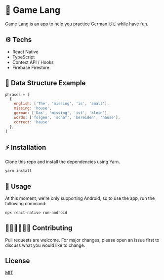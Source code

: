 # 📖 Game Lang 

Game Lang is an app to help you practice German 🇩🇪 while have fun.

## ⚙️ Techs
- React Native
- TypeScript
- Context API / Hooks
- Firebase Firestore

## 🎲 Data Structure Example
```javascript
phrases = [
  {
    english: ['The', 'missing', 'is', 'small'],
    missing: 'house',
    german: ['Das', 'missing', 'ist', 'klein'],
    words: ['folgen', 'schaf', 'bereiden', 'hause'],
    correct: 'hause'
  },
]
```

## ⚡️ Installation

Clone this repo and install the dependencies using Yarn.

```bash
yarn install
```

## 📲 Usage
At this moment, we're only supporting Android, so to use the app, run the following command:

```bash
npx react-native run-android
```

## 👩🏻‍💻🧑🏻‍💻 Contributing
Pull requests are welcome. For major changes, please open an issue first to discuss what you would like to change.


## License
[MIT](https://choosealicense.com/licenses/mit/)